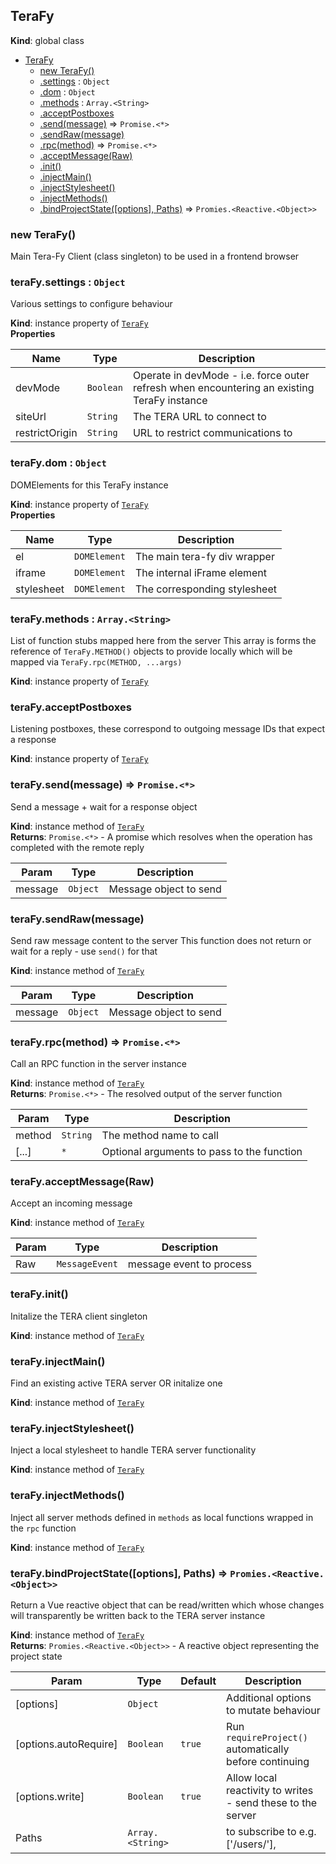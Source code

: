 <a name="TeraFy"></a>

## TeraFy
**Kind**: global class  

* [TeraFy](#TeraFy)
    * [new TeraFy()](#new_TeraFy_new)
    * [.settings](#TeraFy+settings) : <code>Object</code>
    * [.dom](#TeraFy+dom) : <code>Object</code>
    * [.methods](#TeraFy+methods) : <code>Array.&lt;String&gt;</code>
    * [.acceptPostboxes](#TeraFy+acceptPostboxes)
    * [.send(message)](#TeraFy+send) ⇒ <code>Promise.&lt;\*&gt;</code>
    * [.sendRaw(message)](#TeraFy+sendRaw)
    * [.rpc(method)](#TeraFy+rpc) ⇒ <code>Promise.&lt;\*&gt;</code>
    * [.acceptMessage(Raw)](#TeraFy+acceptMessage)
    * [.init()](#TeraFy+init)
    * [.injectMain()](#TeraFy+injectMain)
    * [.injectStylesheet()](#TeraFy+injectStylesheet)
    * [.injectMethods()](#TeraFy+injectMethods)
    * [.bindProjectState([options], Paths)](#TeraFy+bindProjectState) ⇒ <code>Promies.&lt;Reactive.&lt;Object&gt;&gt;</code>

<a name="new_TeraFy_new"></a>

### new TeraFy()
Main Tera-Fy Client (class singleton) to be used in a frontend browser

<a name="TeraFy+settings"></a>

### teraFy.settings : <code>Object</code>
Various settings to configure behaviour

**Kind**: instance property of [<code>TeraFy</code>](#TeraFy)  
**Properties**

| Name | Type | Description |
| --- | --- | --- |
| devMode | <code>Boolean</code> | Operate in devMode - i.e. force outer refresh when encountering an existing TeraFy instance |
| siteUrl | <code>String</code> | The TERA URL to connect to |
| restrictOrigin | <code>String</code> | URL to restrict communications to |

<a name="TeraFy+dom"></a>

### teraFy.dom : <code>Object</code>
DOMElements for this TeraFy instance

**Kind**: instance property of [<code>TeraFy</code>](#TeraFy)  
**Properties**

| Name | Type | Description |
| --- | --- | --- |
| el | <code>DOMElement</code> | The main tera-fy div wrapper |
| iframe | <code>DOMElement</code> | The internal iFrame element |
| stylesheet | <code>DOMElement</code> | The corresponding stylesheet |

<a name="TeraFy+methods"></a>

### teraFy.methods : <code>Array.&lt;String&gt;</code>
List of function stubs mapped here from the server
This array is forms the reference of `TeraFy.METHOD()` objects to provide locally which will be mapped via `TeraFy.rpc(METHOD, ...args)`

**Kind**: instance property of [<code>TeraFy</code>](#TeraFy)  
<a name="TeraFy+acceptPostboxes"></a>

### teraFy.acceptPostboxes
Listening postboxes, these correspond to outgoing message IDs that expect a response

**Kind**: instance property of [<code>TeraFy</code>](#TeraFy)  
<a name="TeraFy+send"></a>

### teraFy.send(message) ⇒ <code>Promise.&lt;\*&gt;</code>
Send a message + wait for a response object

**Kind**: instance method of [<code>TeraFy</code>](#TeraFy)  
**Returns**: <code>Promise.&lt;\*&gt;</code> - A promise which resolves when the operation has completed with the remote reply  

| Param | Type | Description |
| --- | --- | --- |
| message | <code>Object</code> | Message object to send |

<a name="TeraFy+sendRaw"></a>

### teraFy.sendRaw(message)
Send raw message content to the server
This function does not return or wait for a reply - use `send()` for that

**Kind**: instance method of [<code>TeraFy</code>](#TeraFy)  

| Param | Type | Description |
| --- | --- | --- |
| message | <code>Object</code> | Message object to send |

<a name="TeraFy+rpc"></a>

### teraFy.rpc(method) ⇒ <code>Promise.&lt;\*&gt;</code>
Call an RPC function in the server instance

**Kind**: instance method of [<code>TeraFy</code>](#TeraFy)  
**Returns**: <code>Promise.&lt;\*&gt;</code> - The resolved output of the server function  

| Param | Type | Description |
| --- | --- | --- |
| method | <code>String</code> | The method name to call |
| [...] | <code>\*</code> | Optional arguments to pass to the function |

<a name="TeraFy+acceptMessage"></a>

### teraFy.acceptMessage(Raw)
Accept an incoming message

**Kind**: instance method of [<code>TeraFy</code>](#TeraFy)  

| Param | Type | Description |
| --- | --- | --- |
| Raw | <code>MessageEvent</code> | message event to process |

<a name="TeraFy+init"></a>

### teraFy.init()
Initalize the TERA client singleton

**Kind**: instance method of [<code>TeraFy</code>](#TeraFy)  
<a name="TeraFy+injectMain"></a>

### teraFy.injectMain()
Find an existing active TERA server OR initalize one

**Kind**: instance method of [<code>TeraFy</code>](#TeraFy)  
<a name="TeraFy+injectStylesheet"></a>

### teraFy.injectStylesheet()
Inject a local stylesheet to handle TERA server functionality

**Kind**: instance method of [<code>TeraFy</code>](#TeraFy)  
<a name="TeraFy+injectMethods"></a>

### teraFy.injectMethods()
Inject all server methods defined in `methods` as local functions wrapped in the `rpc` function

**Kind**: instance method of [<code>TeraFy</code>](#TeraFy)  
<a name="TeraFy+bindProjectState"></a>

### teraFy.bindProjectState([options], Paths) ⇒ <code>Promies.&lt;Reactive.&lt;Object&gt;&gt;</code>
Return a Vue reactive object that can be read/written which whose changes will transparently be written back to the TERA server instance

**Kind**: instance method of [<code>TeraFy</code>](#TeraFy)  
**Returns**: <code>Promies.&lt;Reactive.&lt;Object&gt;&gt;</code> - A reactive object representing the project state  

| Param | Type | Default | Description |
| --- | --- | --- | --- |
| [options] | <code>Object</code> |  | Additional options to mutate behaviour |
| [options.autoRequire] | <code>Boolean</code> | <code>true</code> | Run `requireProject()` automatically before continuing |
| [options.write] | <code>Boolean</code> | <code>true</code> | Allow local reactivity to writes - send these to the server |
| Paths | <code>Array.&lt;String&gt;</code> |  | to subscribe to e.g. ['/users/'], |

